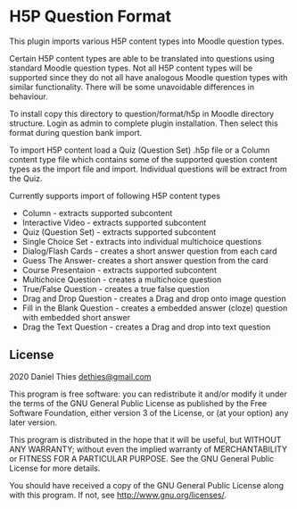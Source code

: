 # H5P Question Format #

This plugin imports various H5P content types into Moodle question
types.

Certain H5P content types are able to be translated into questions
using standard Moodle question types. Not all H5P content types will
be supported since they do not all have analogous Moodle question types
with similar functionality. There will be some unavoidable differences
in behaviour.

To install copy this directory to question/format/h5p in Moodle directory
structure. Login as admin to complete plugin installation.  Then select
this format during question bank import.

To import H5P content load a Quiz (Question Set) .h5p file or a Column
content type file which contains some of the supported question content
types as the import file and import. Individual questions will be extract
from the Quiz.

Currently supports import of following H5P content types

* Column - extracts supported subcontent
* Interactive Video - extracts supported subcontent
* Quiz (Question Set) - extracts supported subcontent
* Single Choice Set - extracts into individual multichoice questions
* Dialog/Flash Cards - creates a short answer question from each card
* Guess The Answer- creates a short answer question from the card
* Course Presentaion - extracts supported subcontent
* Multichoice Question - creates a multichoice question
* True/False Question - creates a true false question
* Drag and Drop Question - creates a Drag and drop onto image question
* Fill in the Blank Question - creates a embedded answer (cloze) question with embedded short answer
* Drag the Text Question - creates a Drag and drop into text question

## License ##

2020 Daniel Thies <dethies@gmail.com>

This program is free software: you can redistribute it and/or modify it
under the terms of the GNU General Public License as published by the
Free Software Foundation, either version 3 of the License, or (at your
option) any later version.

This program is distributed in the hope that it will be useful, but
WITHOUT ANY WARRANTY; without even the implied warranty of MERCHANTABILITY
or FITNESS FOR A PARTICULAR PURPOSE.  See the GNU General Public License
for more details.

You should have received a copy of the GNU General Public License along
with this program.  If not, see <http://www.gnu.org/licenses/>.
